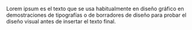 Lorem ipsum es el texto que se usa habitualmente en diseño gráfico
en demostraciones de tipografías o de borradores de diseño para
probar el diseño visual antes de insertar el texto final.